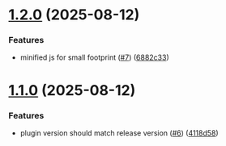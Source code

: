 # [1.2.0](https://github.com/jirick1/ipg-lightbox-gallery/compare/v1.1.0...v1.2.0) (2025-08-12)


### Features

* minified js for small footprint ([#7](https://github.com/jirick1/ipg-lightbox-gallery/issues/7)) ([6882c33](https://github.com/jirick1/ipg-lightbox-gallery/commit/6882c33e7f5a0b6b6d3d165948859731164c851a))

# [1.1.0](https://github.com/jirick1/ipg-lightbox-gallery/compare/v1.0.0...v1.1.0) (2025-08-12)


### Features

* plugin version should match release version ([#6](https://github.com/jirick1/ipg-lightbox-gallery/issues/6)) ([4118d58](https://github.com/jirick1/ipg-lightbox-gallery/commit/4118d58de9c2a98b70e71271ac15c3b61fcba36e))
